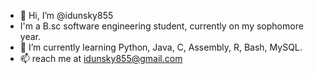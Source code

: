 - 👋 Hi, I’m @idunsky855
- I'm a B.sc software engineering student, currently on my sophomore year.
- 🌱 I’m currently learning Python, Java, C, Assembly, R, Bash, MySQL.
- 📫 reach me at idunsky855@gmail.com

<!---
idunsky855/idunsky855 is a ✨ special ✨ repository because its `README.md` (this file) appears on your GitHub profile.
You can click the Preview link to take a look at your changes.
--->
